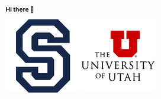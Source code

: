 ### Hi there 👋

[![](https://github.com/ethanbowles03/ethanbowles03/blob/main/resources/Skyline200.png)](https://github.com/ethanbowles03/ethanbowles03)
[![](https://github.com/ethanbowles03/ethanbowles03/blob/main/resources/UofU200.png)](https://github.com/ethanbowles03/ethanbowles03)

<!--
**ethanbowles03/ethanbowles03** is a ✨ _special_ ✨ repository because its `README.md` (this file) appears on your GitHub profile.

Here are some ideas to get you started:

- 🔭 I’m currently working on ...
- 🌱 I’m currently learning ...
- 👯 I’m looking to collaborate on ...
- 🤔 I’m looking for help with ...
- 💬 Ask me about ...
- 📫 How to reach me: ...
- 😄 Pronouns: ...
- ⚡ Fun fact: ...
-->
